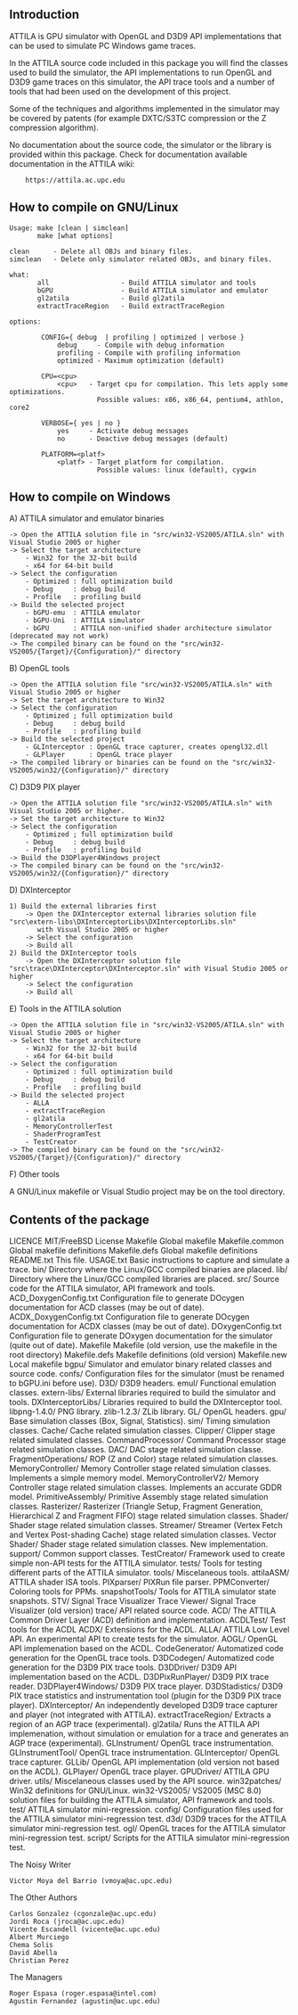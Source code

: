 Introduction
-------------

ATTILA is GPU simulator with OpenGL and D3D9 API implementations that can be used
to simulate PC Windows game traces.

In the ATTILA source code included in this package you will find the classes used
to build the simulator, the API implementations to run OpenGL and D3D9 game traces
on this simulator, the API trace tools and a number of tools that had been used on
the development of this project.

Some of the techniques and algorithms implemented in the simulator may be covered
by patents (for example DXTC/S3TC compression or the Z compression algorithm).

No documentation about the source code, the simulator or the library is provided within
this package.  Check for documentation available documentation in the ATTILA wiki:

        https://attila.ac.upc.edu


How to compile on GNU/Linux
----------------------------

    Usage: make [clean | simclean]
           make [what options]

    clean      - Delete all OBJs and binary files.
    simclean   - Delete only simulator related OBJs, and binary files.

    what:
           all                  - Build ATTILA simulator and tools
           bGPU                 - Build ATTILA simulator and emulator
           gl2atila             - Build gl2atila
           extractTraceRegion   - Build extractTraceRegion

    options:

            CONFIG={ debug  | profiling | optimized | verbose }
                debug     - Compile with debug information
                profiling - Compile with profiling information
                optimized - Maximum optimization (default)

            CPU=<cpu>
                <cpu>   - Target cpu for compilation. This lets apply some optimizations.
                          Possible values: x86, x86_64, pentium4, athlon, core2

            VERBOSE={ yes | no }
                yes     - Activate debug messages
                no      - Deactive debug messages (default)

            PLATFORM=<platf>
                <platf> - Target platform for compilation.
                          Possible values: linux (default), cygwin


How to compile on Windows
--------------------------

A) ATTILA simulator and emulator binaries

    -> Open the ATTILA solution file in "src/win32-VS2005/ATILA.sln" with Visual Studio 2005 or higher
    -> Select the target architecture
        - Win32 for the 32-bit build
        - x64 for 64-bit build
    -> Select the configuration
        - Optimized : full optimization build
        - Debug     : debug build
        - Profile   : profiling build
    -> Build the selected project
        - bGPU-emu  : ATTILA emulator
        - bGPU-Uni  : ATTILA simulator
        - bGPU      : ATTILA non-unified shader architecture simulator (deprecated may not work)
    -> The compiled binary can be found on the "src/win32-VS2005/{Target}/{Configuration}/" directory

B) OpenGL tools

    -> Open the ATTILA solution file "src/win32-VS2005/ATILA.sln" with Visual Studio 2005 or higher
    -> Set the target architecture to Win32
    -> Select the configuration
        - Optimized ; full optimization build
        - Debug     : debug build
        - Profile   : profiling build
    -> Build the selected project
        - GLInterceptor : OpenGL trace capturer, creates opengl32.dll
        - GLPlayer      : OpenGL trace player
    -> The compiled library or binaries can be found on the "src/win32-VS2005/win32/{Configuration}/" directory

C) D3D9 PIX player

    -> Open the ATTILA solution file "src/win32-VS2005/ATILA.sln" with Visual Studio 2005 or higher.
    -> Set the target architecture to Win32
    -> Select the configuration
        - Optimized ; full optimization build
        - Debug     : debug build
        - Profile   : profiling build
    -> Build the D3DPlayer4Windows project
    -> The compiled binary can be found on the "src/win32-VS2005/win32/{Configuration}/" directory

D) DXInterceptor

    1) Build the external libraries first
        -> Open the DXInterceptor external libraries solution file "src\extern-libs\DXInterceptorLibs\DXInterceptorLibs.sln"
           with Visual Studio 2005 or higher
        -> Select the configuration
        -> Build all
    2) Build the DXInterceptor tools
        -> Open the DXInterceptor solution file "src\trace\DXInterceptor\DXInterceptor.sln" with Visual Studio 2005 or higher
        -> Select the configuration
        -> Build all

E) Tools in the ATTILA solution

    -> Open the ATTILA solution file in "src/win32-VS2005/ATILA.sln" with Visual Studio 2005 or higher
    -> Select the target architecture
        - Win32 for the 32-bit build
        - x64 for 64-bit build
    -> Select the configuration
        - Optimized : full optimization build
        - Debug     : debug build
        - Profile   : profiling build
    -> Build the selected project
        - ALLA
        - extractTraceRegion
        - gl2atila
        - MemoryControllerTest
        - ShaderProgramTest
        - TestCreator
    -> The compiled binary can be found on the "src/win32-VS2005/{Target}/{Configuration}/" directory

F) Other tools

A GNU/Linux makefile or Visual Studio project may be on the tool directory.


Contents of the package
------------------------

LICENCE                         MIT/FreeBSD License
Makefile                        Global makefile
Makefile.common                 Global makefile definitions
Makefile.defs                   Global makefile definitions
README.txt                      This file.
USAGE.txt                       Basic instructions to capture and simulate a trace.
bin/                            Directory where the Linux/GCC compiled binaries are placed.
lib/                            Directory where the Linux/GCC compiled libraries are placed.
src/                            Source code for the ATTILA simulator, API framework and tools.
    ACD_DoxygenConfig.txt       Configuration file to generate DOcygen documentation for ACD classes (may be out of date).
    ACDX_DoxygenConfig.txt      Configuration file to generate DOcygen documentation for ACDX classes (may be out of date).
    DOxygenConfig.txt           Configuration file to generate DOxygen documentation for the simulator (quite out of date).
    Makefile                    Makefile (old version, use the makefile in the root directory)
    Makefile.defs               Makefile definitions (old version)
    Makefile.new                Local makefile
    bgpu/                       Simulator and emulator binary related classes and source code.
    confs/                      Configuration files for the simulator (must be renamed to bGPU.ini before use).
    D3D/                        D3D9 headers.
    emul/                       Functional emulation classes.
    extern-libs/                External libraries required to build the simulator and tools.
        DXInterceptorLibs/      Libraries required to build the DXInterceptor tool.
        libpng-1.4.0/           PNG library.
        zlib-1.2.3/             ZLib library.
    GL/                         OpenGL headers.
    gpu/                        Base simulation classes (Box, Signal, Statistics).
    sim/                        Timing simulation classes.
        Cache/                  Cache related simulation classes.
        Clipper/                Clipper stage related simulated classes.
        CommandProcessor/       Command Processor stage  related simulation classes.
        DAC/                    DAC stage related simulation classe.
        FragmentOperations/     ROP (Z and Color) stage related simulation classes.
        MemoryController/       Memory Controller stage related simulation classes.  Implements a simple memory model.
        MemoryControllerV2/     Memory Controller stage related simulation classes.  Implements an accurate GDDR model.
        PrimitiveAssembly/      Primitive Assembly stage related simulation classes.
        Rasterizer/             Rasterizer (Triangle Setup, Fragment Generation, Hierarchical Z and Fragment FIFO) stage related simulation classes.
        Shader/                 Shader stage related simulation classes.
        Streamer/               Streamer (Vertex Fetch and Vertex Post-shading Cache) stage related simulation classes.
        Vector Shader/          Shader stage related simulation classes.  New implementation.
    support/                    Common support classes.
    TestCreator/                Framework used to create simple non-API tests for the ATTILA simulator.
    tests/                      Tools for testing different parts of the ATTILA simulator.
    tools/                      Miscelaneous tools.
        attilaASM/              ATTILA shader ISA tools.
        PIXparser/              PIXRun file parser.
        PPMConverter/           Coloring tools for PPMs.
        snapshotTools/          Tools for ATTILA simulator state snapshots.
        STV/                    Signal Trace Visualizer
        Trace Viewer/           Signal Trace Visualizer (old version)
    trace/                      API related source code.
        ACD/                    The ATTILA Common Driver Layer (ACD) definition and implementation.
        ACDLTest/               Test tools for the ACDL
        ACDX/                   Extensions for the ACDL.
        ALLA/                   ATTILA Low Level API.  An experimental API to create tests for the simulator.
        AOGL/                   OpenGL API implemenation based on the ACDL.
        CodeGenerator/          Automatized code generation for the OpenGL trace tools.
        D3DCodegen/             Automatized code generation for the D3D9 PIX trace tools.
        D3DDriver/              D3D9 API implementation based on the ACDL.
        D3DPixRunPlayer/        D3D9 PIX trace reader.
        D3DPlayer4Windows/      D3D9 PIX trace player.
        D3DStadistics/          D3D9 PIX trace statistics and instrumentation tool (plugin for the D3D9 PIX trace player).
        DXInterceptor/          An independently developed D3D9 trace capturer and player (not integrated with ATTILA).
        extractTraceRegion/     Extracts a region of an AGP trace (experimental).
        gl2atila/               Runs the ATTILA API implemenation, without simulation or emulation for a trace and generates an AGP trace (experimental).
        GLInstrument/           OpenGL trace instrumentation.
        GLInstrumentTool/       OpenGL trace instrumentation.
        GLInterceptor/          OpenGL trace capturer.
        GLLib/                  OpenGL API implementation (old version not based on the ACDL).
        GLPlayer/               OpenGL trace player.
        GPUDriver/              ATTILA GPU driver.
        utils/                  Miscelaneous classes used by the API source.
    win32patches/               Win32 definitions for GNU/Linux.
    win32-VS2005/               VS2005 (MSC 8.0) solution files for building the ATTILA simulator, API framework and tools.
test/                           ATTILA simulator mini-regression.
    config/                     Configuration files used for the ATTILA simulator mini-regression test.
    d3d/                        D3D9 traces for the ATTILA simulator mini-regression test.
    ogl/                        OpenGL traces for the ATTILA simulator mini-regression test.
    script/                     Scripts for the ATTILA simulator mini-regression test.

The Noisy Writer

    Victor Moya del Barrio (vmoya@ac.upc.edu)

The Other Authors

    Carlos Gonzalez (cgonzale@ac.upc.edu)
    Jordi Roca (jroca@ac.upc.edu)
    Vicente Escandell (vicente@ac.upc.edu)
    Albert Murciego
    Chema Solis
    David Abella
    Christian Perez

The Managers

    Roger Espasa (roger.espasa@intel.com)
    Agustin Fernandez (agustin@ac.upc.edu)


